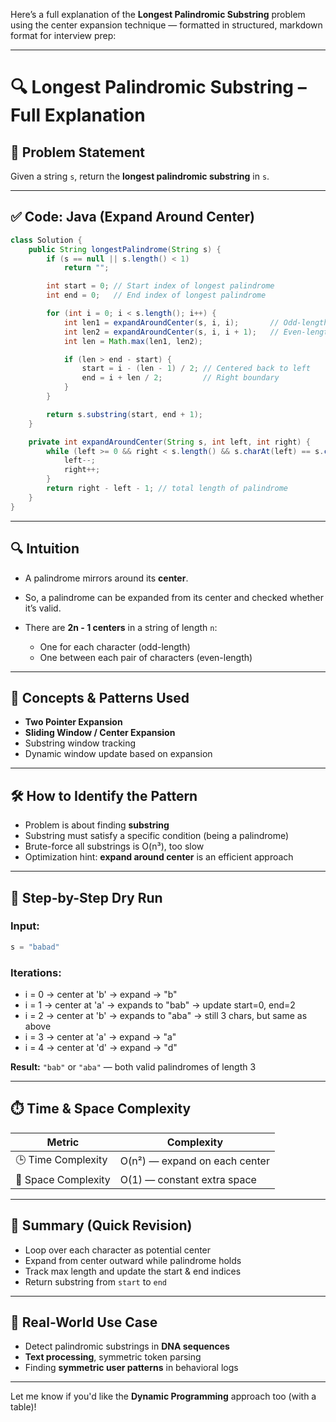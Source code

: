 Here’s a full explanation of the **Longest Palindromic Substring** problem using the center expansion technique — formatted in structured, markdown format for interview prep:

---

# 🔍 Longest Palindromic Substring – Full Explanation

## 🧠 Problem Statement

Given a string `s`, return the **longest palindromic substring** in `s`.

---

## ✅ Code: Java (Expand Around Center)

```java
class Solution {
    public String longestPalindrome(String s) {
        if (s == null || s.length() < 1)
            return "";

        int start = 0; // Start index of longest palindrome
        int end = 0;   // End index of longest palindrome

        for (int i = 0; i < s.length(); i++) {
            int len1 = expandAroundCenter(s, i, i);       // Odd-length palindromes
            int len2 = expandAroundCenter(s, i, i + 1);   // Even-length palindromes
            int len = Math.max(len1, len2);

            if (len > end - start) {
                start = i - (len - 1) / 2; // Centered back to left
                end = i + len / 2;         // Right boundary
            }
        }

        return s.substring(start, end + 1);
    }

    private int expandAroundCenter(String s, int left, int right) {
        while (left >= 0 && right < s.length() && s.charAt(left) == s.charAt(right)) {
            left--;
            right++;
        }
        return right - left - 1; // total length of palindrome
    }
}
```

---

## 🔍 Intuition

* A palindrome mirrors around its **center**.
* So, a palindrome can be expanded from its center and checked whether it’s valid.
* There are **2n - 1 centers** in a string of length `n`:

    * One for each character (odd-length)
    * One between each pair of characters (even-length)

---

## 🧠 Concepts & Patterns Used

* **Two Pointer Expansion**
* **Sliding Window / Center Expansion**
* Substring window tracking
* Dynamic window update based on expansion

---

## 🛠️ How to Identify the Pattern

* Problem is about finding **substring**
* Substring must satisfy a specific condition (being a palindrome)
* Brute-force all substrings is O(n³), too slow
* Optimization hint: **expand around center** is an efficient approach

---

## 📝 Step-by-Step Dry Run

### Input:

```java
s = "babad"
```

### Iterations:

* i = 0 → center at 'b' → expand → "b"
* i = 1 → center at 'a' → expands to "bab" → update start=0, end=2
* i = 2 → center at 'b' → expands to "aba" → still 3 chars, but same as above
* i = 3 → center at 'a' → expand → "a"
* i = 4 → center at 'd' → expand → "d"

**Result:** `"bab"` or `"aba"` — both valid palindromes of length 3

---

## ⏱️ Time & Space Complexity

| Metric              | Complexity                    |
| ------------------- | ----------------------------- |
| 🕒 Time Complexity  | O(n²) — expand on each center |
| 🧠 Space Complexity | O(1) — constant extra space   |

---

## 📌 Summary (Quick Revision)

* Loop over each character as potential center
* Expand from center outward while palindrome holds
* Track max length and update the start & end indices
* Return substring from `start` to `end`

---

## 🔄 Real-World Use Case

* Detect palindromic substrings in **DNA sequences**
* **Text processing**, symmetric token parsing
* Finding **symmetric user patterns** in behavioral logs

---

Let me know if you'd like the **Dynamic Programming** approach too (with a table)!
